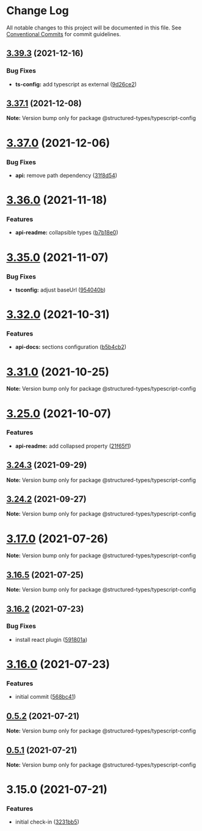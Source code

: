 # Change Log

All notable changes to this project will be documented in this file.
See [Conventional Commits](https://conventionalcommits.org) for commit guidelines.

## [3.39.3](https://github.com/ccontrols/component-controls/compare/v3.39.2...v3.39.3) (2021-12-16)


### Bug Fixes

* **ts-config:** add typescript as external ([9d26ce2](https://github.com/ccontrols/component-controls/commit/9d26ce2f293fa4b7ff97b0b02a77de0e9410a91d))





## [3.37.1](https://github.com/ccontrols/component-controls/compare/v3.37.0...v3.37.1) (2021-12-08)

**Note:** Version bump only for package @structured-types/typescript-config





# [3.37.0](https://github.com/ccontrols/component-controls/compare/v3.36.2...v3.37.0) (2021-12-06)


### Bug Fixes

* **api:** remove path dependency ([31f8d54](https://github.com/ccontrols/component-controls/commit/31f8d549a23d452ff994f9dc01aeff820644f945))





# [3.36.0](https://github.com/ccontrols/component-controls/compare/v3.35.3...v3.36.0) (2021-11-18)


### Features

* **api-readme:** collapsible types ([b7b18e0](https://github.com/ccontrols/component-controls/commit/b7b18e0f24e4612006c5adc725705cb357f88c1a))





# [3.35.0](https://github.com/ccontrols/component-controls/compare/v3.34.2...v3.35.0) (2021-11-07)


### Bug Fixes

* **tsconfig:** adjust baseUrl ([954040b](https://github.com/ccontrols/component-controls/commit/954040be9f63d9046ae184fd09dd1611ff838d6d))





# [3.32.0](https://github.com/ccontrols/component-controls/compare/v3.31.0...v3.32.0) (2021-10-31)


### Features

* **api-docs:** sections configuration ([b5b4cb2](https://github.com/ccontrols/component-controls/commit/b5b4cb20b17fe7ad6d6b8268447ecbb35ee973f3))





# [3.31.0](https://github.com/ccontrols/component-controls/compare/v3.30.0...v3.31.0) (2021-10-25)

**Note:** Version bump only for package @structured-types/typescript-config





# [3.25.0](https://github.com/ccontrols/component-controls/compare/v3.24.7...v3.25.0) (2021-10-07)


### Features

* **api-readme:** add collapsed property ([21f65f1](https://github.com/ccontrols/component-controls/commit/21f65f13ca9d4553766cac3ff82f2e7368d1693b))





## [3.24.3](https://github.com/ccontrols/component-controls/compare/v3.24.2...v3.24.3) (2021-09-29)

**Note:** Version bump only for package @structured-types/typescript-config





## [3.24.2](https://github.com/ccontrols/component-controls/compare/v3.24.1...v3.24.2) (2021-09-27)

**Note:** Version bump only for package @structured-types/typescript-config





# [3.17.0](https://github.com/ccontrols/component-controls/compare/v3.16.5...v3.17.0) (2021-07-26)

**Note:** Version bump only for package @structured-types/typescript-config





## [3.16.5](https://github.com/ccontrols/component-controls/compare/v3.16.4...v3.16.5) (2021-07-25)

**Note:** Version bump only for package @structured-types/typescript-config





## [3.16.2](https://github.com/ccontrols/component-controls/compare/v3.16.1...v3.16.2) (2021-07-23)


### Bug Fixes

* install react plugin ([591801a](https://github.com/ccontrols/component-controls/commit/591801a0e2d03260f47cda28c660d5f035dc640a))





# [3.16.0](https://github.com/ccontrols/component-controls/compare/v0.5.3...v3.16.0) (2021-07-23)


### Features

* initial commit ([568bc41](https://github.com/ccontrols/component-controls/commit/568bc41794e5a9c8caed8e96c06cd29061edd745))





## [0.5.2](https://github.com/ccontrols/component-controls/compare/v0.5.1...v0.5.2) (2021-07-21)

**Note:** Version bump only for package @structured-types/typescript-config





## [0.5.1](https://github.com/ccontrols/component-controls/compare/v3.15.0...v0.5.1) (2021-07-21)

**Note:** Version bump only for package @structured-types/typescript-config





# 3.15.0 (2021-07-21)


### Features

* initial check-in ([3231bb5](https://github.com/ccontrols/component-controls/commit/3231bb522d354be49ee905d0889f52ea739c1356))
